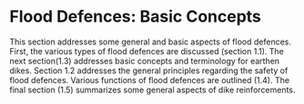 # Flood Defences: Basic Concepts

This section addresses some general and basic aspects of flood defences. First, the various types of flood defences are discussed (section 1.1). The next section(1.3) addresses basic concepts and terminology for earthen dikes. Section 1.2 addresses the general principles regarding the safety of flood defences. Various functions of flood defences are outlined (1.4). The final section (1.5) summarizes some general aspects of dike reinforcements.